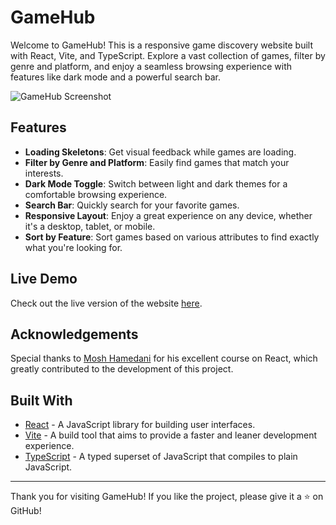 # GameHub

Welcome to GameHub! This is a responsive game discovery website built with React, Vite, and TypeScript. Explore a vast collection of games, filter by genre and platform, and enjoy a seamless browsing experience with features like dark mode and a powerful search bar.

![GameHub Screenshot](https://github.com/Skrolcart/core-app/assets/44112210/c2172537-8804-4726-9edb-f57e54869861)

## Features

- **Loading Skeletons**: Get visual feedback while games are loading.
- **Filter by Genre and Platform**: Easily find games that match your interests.
- **Dark Mode Toggle**: Switch between light and dark themes for a comfortable browsing experience.
- **Search Bar**: Quickly search for your favorite games.
- **Responsive Layout**: Enjoy a great experience on any device, whether it's a desktop, tablet, or mobile.
- **Sort by Feature**: Sort games based on various attributes to find exactly what you're looking for.

## Live Demo

Check out the live version of the website [here](https://game-hub-pink-zeta.vercel.app/).

## Acknowledgements

Special thanks to [Mosh Hamedani](https://codewithmosh.com/p/ultimate-react-part1) for his excellent course on React, which greatly contributed to the development of this project.

## Built With

- [React](https://reactjs.org/) - A JavaScript library for building user interfaces.
- [Vite](https://vitejs.dev/) - A build tool that aims to provide a faster and leaner development experience.
- [TypeScript](https://www.typescriptlang.org/) - A typed superset of JavaScript that compiles to plain JavaScript.

---

Thank you for visiting GameHub! If you like the project, please give it a ⭐️ on GitHub!
